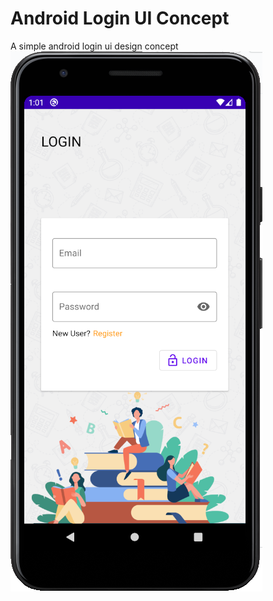 # Android Login UI Concept
A simple android login ui design concept
![img](https://github.com/ashutosh-mulik/android-login-ui-concept/blob/master/image.png)
